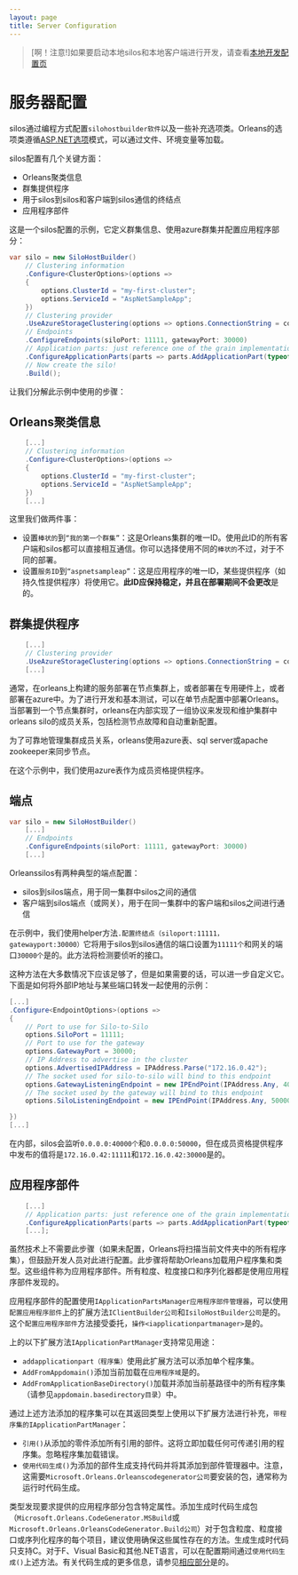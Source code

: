 ```yaml
---
layout: page
title: Server Configuration
---
```


> [啊！注意!]如果要启动本地silos和本地客户端进行开发，请查看[本地开发配置页](local_development_configuration.md)

# 服务器配置

silos通过编程方式配置`silohostbuilder软件`以及一些补充选项类。Orleans的选项类遵循[ASP.NET选项](https://docs.microsoft.com/en-us/aspnet/core/fundamentals/configuration/options)模式，可以通过文件、环境变量等加载。

silos配置有几个关键方面：

-   Orleans聚类信息
-   群集提供程序
-   用于silos到silos和客户端到silos通信的终结点
-   应用程序部件

这是一个silos配置的示例，它定义群集信息、使用azure群集并配置应用程序部分：

```csharp
var silo = new SiloHostBuilder()
    // Clustering information
    .Configure<ClusterOptions>(options =>
    {
        options.ClusterId = "my-first-cluster";
        options.ServiceId = "AspNetSampleApp";
    })
    // Clustering provider
    .UseAzureStorageClustering(options => options.ConnectionString = connectionString)
    // Endpoints
    .ConfigureEndpoints(siloPort: 11111, gatewayPort: 30000)
    // Application parts: just reference one of the grain implementations that we use
    .ConfigureApplicationParts(parts => parts.AddApplicationPart(typeof(ValueGrain).Assembly).WithReferences())
    // Now create the silo!
    .Build();
```

让我们分解此示例中使用的步骤：

## Orleans聚类信息

```csharp
    [...]
    // Clustering information
    .Configure<ClusterOptions>(options =>
    {
        options.ClusterId = "my-first-cluster";
        options.ServiceId = "AspNetSampleApp";
    })
    [...]
```

这里我们做两件事：

-   设置`棒状的`到`“我的第一个群集”`：这是Orleans集群的唯一ID。使用此ID的所有客户端和silos都可以直接相互通信。你可以选择使用不同的`棒状的`不过，对于不同的部署。
-   设置`服务ID`到`“aspnetsampleap”`：这是应用程序的唯一ID，某些提供程序（如持久性提供程序）将使用它。**此ID应保持稳定，并且在部署期间不会更改**是的。

## 群集提供程序

```csharp
    [...]
    // Clustering provider
    .UseAzureStorageClustering(options => options.ConnectionString = connectionString)
    [...]
```

通常，在orleans上构建的服务部署在节点集群上，或者部署在专用硬件上，或者部署在azure中。为了进行开发和基本测试，可以在单节点配置中部署Orleans。当部署到一个节点集群时，orleans在内部实现了一组协议来发现和维护集群中orleans silo的成员关系，包括检测节点故障和自动重新配置。

为了可靠地管理集群成员关系，orleans使用azure表、sql server或apache zookeeper来同步节点。

在这个示例中，我们使用azure表作为成员资格提供程序。

## 端点

```csharp
var silo = new SiloHostBuilder()
    [...]
    // Endpoints
    .ConfigureEndpoints(siloPort: 11111, gatewayPort: 30000)
    [...]
```

Orleanssilos有两种典型的端点配置：

-   silos到silos端点，用于同一集群中silos之间的通信
-   客户端到silos端点（或网关），用于在同一集群中的客户端和silos之间进行通信

在示例中，我们使用helper方法`.配置终结点（siloport:11111，gatewayport:30000）`它将用于silos到silos通信的端口设置为`11111个`和网关的端口`30000个`是的。此方法将检测要侦听的接口。

这种方法在大多数情况下应该足够了，但是如果需要的话，可以进一步自定义它。下面是如何将外部IP地址与某些端口转发一起使用的示例：

```csharp
[...]
.Configure<EndpointOptions>(options =>
{
    // Port to use for Silo-to-Silo
    options.SiloPort = 11111;
    // Port to use for the gateway
    options.GatewayPort = 30000;
    // IP Address to advertise in the cluster
    options.AdvertisedIPAddress = IPAddress.Parse("172.16.0.42");
    // The socket used for silo-to-silo will bind to this endpoint
    options.GatewayListeningEndpoint = new IPEndPoint(IPAddress.Any, 40000);
    // The socket used by the gateway will bind to this endpoint
    options.SiloListeningEndpoint = new IPEndPoint(IPAddress.Any, 50000);

})
[...]
```

在内部，silos会监听`0.0.0.0:40000个`和`0.0.0.0:50000`，但在成员资格提供程序中发布的值将是`172.16.0.42:11111`和`172.16.0.42:30000`是的。

## 应用程序部件

```csharp
    [...]
    // Application parts: just reference one of the grain implementations that we use
    .ConfigureApplicationParts(parts => parts.AddApplicationPart(typeof(ValueGrain).Assembly).WithReferences())
    [...];
```

虽然技术上不需要此步骤（如果未配置，Orleans将扫描当前文件夹中的所有程序集），但鼓励开发人员对此进行配置。此步骤将帮助Orleans加载用户程序集和类型。这些组件称为应用程序部件。所有粒度、粒度接口和序列化器都是使用应用程序部件发现的。

应用程序部件的配置使用`IApplicationPartsManager应用程序部件管理器`，可以使用`配置应用程序部件`上的扩展方法`IClientBuilder公司`和`IsiloHostBuilder公司`是的。这个`配置应用程序部件`方法接受委托，`操作<iapplicationpartmanager>`是的。

上的以下扩展方法`IApplicationPartManager`支持常见用途：

-   `addapplicationpart（程序集）`使用此扩展方法可以添加单个程序集。
-   `AddFromAppdomain()`添加当前加载在`应用程序域`是的。
-   `AddFromApplicationBaseDirectory()`加载并添加当前基路径中的所有程序集（请参见`appdomain.basedirectory目录`）中。

通过上述方法添加的程序集可以在其返回类型上使用以下扩展方法进行补充，`带程序集的IApplicationPartManager`：

-   `引用()`从添加的零件添加所有引用的部件。这将立即加载任何可传递引用的程序集。忽略程序集加载错误。
-   `使用代码生成()`为添加的部件生成支持代码并将其添加到部件管理器中。注意，这需要`Microsoft.Orleans.Orleanscodegenerator公司`要安装的包，通常称为运行时代码生成。

类型发现要求提供的应用程序部分包含特定属性。添加生成时代码生成包（`Microsoft.Orleans.CodeGenerator.MSBuild`或`Microsoft.Orleans.OrleansCodeGenerator.Build公司`）对于包含粒度、粒度接口或序列化程序的每个项目，建议使用确保这些属性存在的方法。生成生成时代码只支持C。对于F、Visual Basic和其他.NET语言，可以在配置期间通过`使用代码生成()`上述方法。有关代码生成的更多信息，请参见[相应部分](../../grains/code_generation.md)是的。
